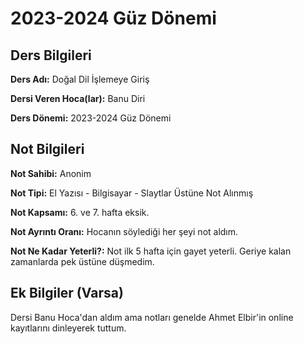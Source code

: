 # 2023-2024 Güz Dönemi

## Ders Bilgileri
**Ders Adı:** Doğal Dil İşlemeye Giriş

**Dersi Veren Hoca(lar):** Banu Diri

**Ders Dönemi:** 2023-2024 Güz Dönemi  

## Not Bilgileri
**Not Sahibi:** Anonim

**Not Tipi:** El Yazısı - Bilgisayar - Slaytlar Üstüne Not Alınmış

**Not Kapsamı:** 6. ve 7. hafta eksik.

**Not Ayrıntı Oranı:** Hocanın söylediği her şeyi not aldım. 

**Not Ne Kadar Yeterli?:** Not ilk 5 hafta için gayet yeterli. Geriye kalan zamanlarda pek üstüne düşmedim.

## Ek Bilgiler (Varsa)
Dersi Banu Hoca'dan aldım ama notları genelde Ahmet Elbir'in online kayıtlarını dinleyerek tuttum.